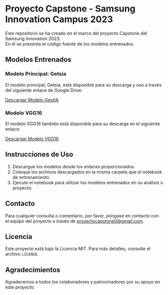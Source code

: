 
<h1>Proyecto Capstone - Samsung Innovation Campus 2023</h1>
        <p>Este repositorio se ha creado en el marco del proyecto Capstone del Samsung Innovation 2023. <br>En él se presenta el código fuente de los modelos entrenados.
        </p>
        <div class="section">
            <h2>Modelos Entrenados</h2>
            <h3>Modelo Principal: Getsia</h3>
            <p>El modelo principal, Getsia, está disponible para su descarga y uso a través del siguiente enlace de Google Drive:</p>
            <a href="https://drive.google.com/file/d/1TbGksF7v49vEQSrXuoI254qsvMXTicDe/view?usp=sharing" class="badge">Descargar Modelo GestIA</a>
            <h3>Modelo VGG16</h3>
            <p>El modelo VGG16 también está disponible para su descarga en el siguiente enlace:</p>
            <a href="https://drive.google.com/file/d/1VpJ8ixg6eoe0VEaeGxeTaNb9SAToVJIZ/view?usp=sharing" class="badge">Descargar Modelo VGG16</a>
        </div>
            <h2>Instrucciones de Uso</h2>
            <ol>
                <li>Descargue los modelos desde los enlaces proporcionados.</li>
                <li>Coloque los archivos descargados en la misma carpeta que el notebook de entrenamiento.</li>
                <li>Ejecute el notebook para utilizar los modelos entrenados en su análisis o proyecto.</li>
            </ol>
        </div>
        <div class="section">
            <h2>Contacto</h2>
            <p>Para cualquier consulta o comentario, por favor, póngase en contacto con el equipo del proyecto a través de <a href="proyectocapstone0@gmail.com">proyectocapstone0@gmail.com</a>.</p>
        </div>
        <div class="section">
            <h2>Licencia</h2>
            <p>Este proyecto está bajo la Licencia MIT. Para más detalles, consulte el archivo <code>LICENSE</code>.</p>
        </div>
        <div class="section">
            <h2>Agradecimientos</h2>
            <p>Agradecemos a todos los colaboradores y patrocinadores por su apoyo en este proyecto.</p>
        </div>
    </div>
</body>
</html>
